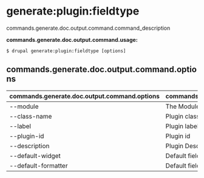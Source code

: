 # generate:plugin:fieldtype
commands.generate.doc.output.command.command_description

**commands.generate.doc.output.command.usage:**
```
$ drupal generate:plugin:fieldtype [options] 
```

## commands.generate.doc.output.command.options
commands.generate.doc.output.command.options | commands.generate.doc.output.command.details
-------|-------------
--module | The Module name.
--class-name | Plugin class name
--label | Plugin label
--plugin-id | Plugin id
--description | Plugin Description
--default-widget | Default field widget of this plugin
--default-formatter | Default field formatter of this plugin

